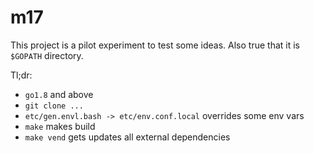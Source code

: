 # m17

This project is a pilot experiment to test some ideas. Also true that it is `$GOPATH` directory.

Tl;dr:
- `go1.8` and above
- `git clone ...`
- `etc/gen.envl.bash -> etc/env.conf.local` overrides some env vars
- `make` makes build
- `make vend` gets updates all external dependencies

